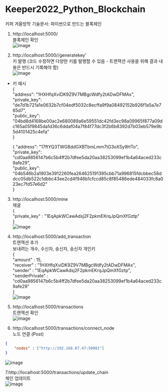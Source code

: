 # Keeper2022_Python_Blockchain
키퍼 겨울방학 기술문서: 파이썬으로 만드는 블록체인

1. http://localhost:5000/  
블록체인 확인  
![image](https://user-images.githubusercontent.com/68144657/155157433-1e9e57dc-5cc3-414b-b34b-1475094dbcb4.png)  

2. http://localhost:5000//generatekey'  
키 발행 (코드 수정하면 다양한 키를 발행할 수 있음 - 트랜잭션 사용을 위해 결과 내용은 반드시 기록해야 함)  
![image](https://user-images.githubusercontent.com/68144657/155156189-f2a482f2-a5d6-47b2-ba8b-c84d94dbcd80.png)  
* 키 예시  
    {  
        "address": "1HXHfqXviDK9Z9V7MBgcWdfy2tADwDFMAx",  
        "private_key": "de7d1b721a1e0632b7cf04edf5032c8ecffa9f9a08492152b926f1a5a7e765d7",  
        "public_key": "04bd8d4168be00ac2e680089a6e59551dc42fd3ec98a09965f877a09dc165a05f9845da1d36c6ddaf04a7f84f77dc3f2b6b8392d7b03eb579e9b5d4101425c4efa"  
    }

    {
        "address": "17ftYQ3TWG8ddGXBTbmLmm7tG3oXSy9HTo",  
        "private_key": "cd0aa9856147b6c5b4ff2b7dfee5da20aa38253099ef1b4a64aced233c9afe29",  
        "public_key": "04b546b2a1903e3912260fea264625191395cbb71a996815fdcbbec58ddcc05db522c1dbbc43ee2cd4f946b1cfccd85c8f85486ede484033fc8a023ec7fd57e6d2"  
    }  
3. http://localhost:5000/mine   
채굴  
    {  
        "private_key" : "1EqApkWCawAdsj2F2pkmEKrqJpQmXfGztp"  
    }  
![image](https://user-images.githubusercontent.com/68144657/155157988-03799764-21fb-4278-bbe7-202be67eafa1.png)    

4. http://localhost:5000/add_transaction  
트랜잭션 추가  
보내려는 개수, 수신자, 송신자, 송신자 개인키  
    {  
        "amount"     : 15,  
        "receiver"   : "1HXHfqXviDK9Z9V7MBgcWdfy2tADwDFMAx",  
        "sender"     : "1EqApkWCawAdsj2F2pkmEKrqJpQmXfGztp",  
        "senderPrivate" : "cd0aa9856147b6c5b4ff2b7dfee5da20aa38253099ef1b4a64aced233c9afe29"  
    }   
![image](https://user-images.githubusercontent.com/68144657/155188478-c4a78704-c91a-42ba-892c-74ded0046792.png)


5. http://localhost:5000/transactions  
트랜잭션 확인  
![image](https://user-images.githubusercontent.com/68144657/155151209-46a173fd-a647-4a2e-b5e7-2ac023df248f.png)

6. http://localhost:5000/transactions/connect_node  
노드 연결 (Post)
```json
{
    "nodes" : ["http://192.168.87.47:50001"]
}
```
![image](https://user-images.githubusercontent.com/68144657/155158145-3ae94c3e-83ff-4063-ad8a-4fbe77ae9236.png)  

7.http://localhost:5000/transactions/update_chain    
체인 업데이트  
![image](https://user-images.githubusercontent.com/68144657/155158276-0a582da6-d049-4798-9a63-2f9d74d03983.png)  


